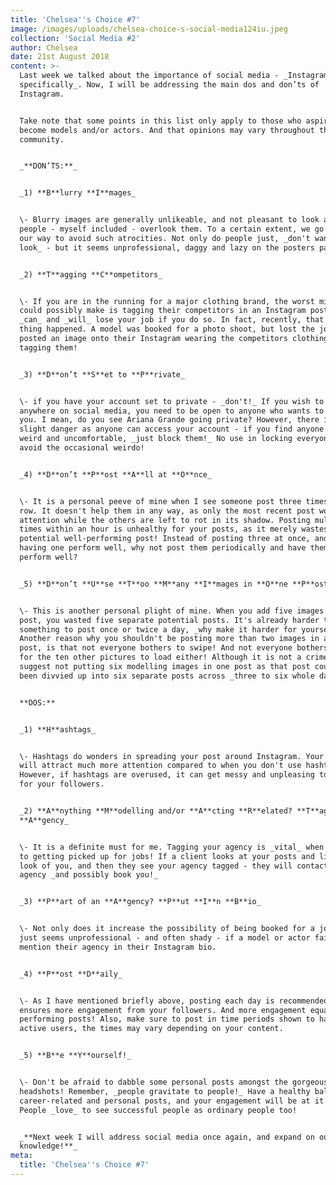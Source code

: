 ```yaml
---
title: 'Chelsea''s Choice #7'
image: /images/uploads/chelsea-choice-s-social-media124iu.jpeg
collection: 'Social Media #2'
author: Chelsea
date: 21st August 2018
content: >-
  Last week we talked about the importance of social media - _Instagram
  specifically_. Now, I will be addressing the main dos and don’ts of
  Instagram. 


  Take note that some points in this list only apply to those who aspire to
  become models and/or actors. And that opinions may vary throughout the
  community.


  _**DON’TS:**_


  _1) **B**lurry **I**mages_


  \- Blurry images are generally unlikeable, and not pleasant to look at. Most
  people - myself included - overlook them. To a certain extent, we go out of
  our way to avoid such atrocities. Not only do people just, _don't want to
  look_ - but it seems unprofessional, daggy and lazy on the posters part.


  _2) **T**agging **C**ompetitors_


  \- If you are in the running for a major clothing brand, the worst mistake you
  could possibly make is tagging their competitors in an Instagram post. You
  _can_ and _will_ lose your job if you do so. In fact, recently, that exact
  thing happened. A model was booked for a photo shoot, but lost the job as they
  posted an image onto their Instagram wearing the competitors clothing and
  tagging them! 


  _3) **D**on’t **S**et to **P**rivate_


  \- if you have your account set to private - _don't!_ If you wish to get
  anywhere on social media, you need to be open to anyone who wants to follow
  you. I mean, do you see Ariana Grande going private? However, there is a
  slight danger as anyone can access your account - if you find anyone to be
  weird and uncomfortable, _just block them!_ No use in locking everyone out to
  avoid the occasional weirdo!


  _4) **D**on’t **P**ost **A**ll at **O**nce_


  \- It is a personal peeve of mine when I see someone post three times in a
  row. It doesn't help them in any way, as only the most recent post would get
  attention while the others are left to rot in its shadow. Posting multiple
  times within an hour is unhealthy for your posts, as it merely wastes a
  potential well-performing post! Instead of posting three at once, and only
  having one perform well, why not post them periodically and have them _all_
  perform well?


  _5) **D**on’t **U**se **T**oo **M**any **I**mages in **O**ne **P**ost_


  \- This is another personal plight of mine. When you add five images to one
  post, you wasted five separate potential posts. It's already harder to find
  something to post once or twice a day, _why make it harder for yourself?_
  Another reason why you shouldn't be posting more than two images in a single
  post, is that not everyone bothers to swipe! And not everyone bothers to wait
  for the ten other pictures to load either! Although it is not a crime, I
  suggest not putting six modelling images in one post as that post could have
  been divvied up into six separate posts across _three to six whole days._


  **DOS:**


  _1) **H**ashtags_


  \- Hashtags do wonders in spreading your post around Instagram. Your image
  will attract much more attention compared to when you don't use hashtags.
  However, if hashtags are overused, it can get messy and unpleasing to look at
  for your followers.


  _2) **A**nything **M**odelling and/or **A**cting **R**elated? **T**ag **Y**our
  **A**gency_


  \- It is a definite must for me. Tagging your agency is _vital_ when it comes
  to getting picked up for jobs! If a client looks at your posts and likes the
  look of you, and then they see your agency tagged - they will contact your
  agency _and possibly book you!_


  _3) **P**art of an **A**gency? **P**ut **I**n **B**io_


  \- Not only does it increase the possibility of being booked for a job, it
  just seems unprofessional - and often shady - if a model or actor fails to
  mention their agency in their Instagram bio.


  _4) **P**ost **D**aily_


  \- As I have mentioned briefly above, posting each day is recommended. As it
  ensures more engagement from your followers. And more engagement equals better
  performing posts! Also, make sure to post in time periods shown to have more
  active users, the times may vary depending on your content.


  _5) **B**e **Y**ourself!_


  \- Don't be afraid to dabble some personal posts amongst the gorgeous
  headshots! Remember, _people gravitate to people!_ Have a healthy balance of
  career-related and personal posts, and your engagement will be at it's best.
  People _love_ to see successful people as ordinary people too!


  _**Next week I will address social media once again, and expand on our
  knowledge!**_
meta:
  title: 'Chelsea''s Choice #7'
---
```


